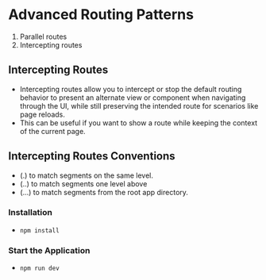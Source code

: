 # Advanced Routing Patterns

1. Parallel routes
2. Intercepting routes

## Intercepting Routes

- Intercepting routes allow you to intercept or stop the default routing behavior to present an alternate view or component when navigating through the UI, while still preserving the intended route for scenarios like page reloads.
- This can be useful if you want to show a route while keeping the context of the current page.

## Intercepting Routes Conventions

- (.) to match segments on the same level.
- (..) to match segments one level above
- (...) to match segments from the root app directory.

### Installation

- `npm install`

### Start the Application

- `npm run dev`
